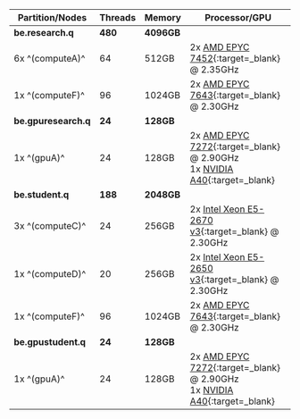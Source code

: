 | Partition/Nodes      | Threads | Memory     | Processor/GPU                                                                                                                                                                      |
|----------------------|---------|------------|------------------------------------------------------------------------------------------------------------------------------------------------------------------------------------|
| **be.research.q**    | **480** | **4096GB** |                                                                                                                                                                                    |
| 6x ^(computeA)^      | 64      | 512GB      | 2x [AMD EPYC 7452](https://www.amd.com/en/products/cpu/amd-epyc-7452){:target=_blank} @ 2.35GHz                                                                                    |
| 1x ^(computeF)^      | 96      | 1024GB     | 2x [AMD EPYC 7643](https://www.amd.com/en/products/cpu/amd-epyc-7643){:target=_blank} @ 2.30GHz                                                                                    |
| **be.gpuresearch.q** | **24**  | **128GB**  |                                                                                                                                                                                    |
| 1x ^(gpuA)^          | 24      | 128GB      | 2x [AMD EPYC 7272](https://www.amd.com/en/products/cpu/amd-epyc-7272){:target=_blank} @ 2.90GHz<br/>1x [NVIDIA A40](https://www.nvidia.com/en-us/data-center/a40/){:target=_blank} |
| **be.student.q**     | **188** | **2048GB** |                                                                                                                                                                                    |
| 3x ^(computeC)^      | 24      | 256GB      | 2x [Intel Xeon E5-2670 v3](https://ark.intel.com/products/81709/intel-xeon-processor-e5-2670-v3-30m-cache-2-30-ghz){:target=_blank} @ 2.30GHz                                      |
| 1x ^(computeD)^      | 20      | 256GB      | 2x [Intel Xeon E5-2650 v3](https://ark.intel.com/products/81704/intel-xeon-processor-e5-2650-v3-25m-cache-2-30-ghz){:target=_blank} @ 2.30GHz                                      |
| 1x ^(computeF)^      | 96      | 1024GB     | 2x [AMD EPYC 7643](https://www.amd.com/en/products/cpu/amd-epyc-7643){:target=_blank} @ 2.30GHz                                                                                    |
| **be.gpustudent.q**  | **24**  | **128GB**  |                                                                                                                                                                                    |
| 1x ^(gpuA)^          | 24      | 128GB      | 2x [AMD EPYC 7272](https://www.amd.com/en/products/cpu/amd-epyc-7272){:target=_blank} @ 2.90GHz<br/>1x [NVIDIA A40](https://www.nvidia.com/en-us/data-center/a40/){:target=_blank} |